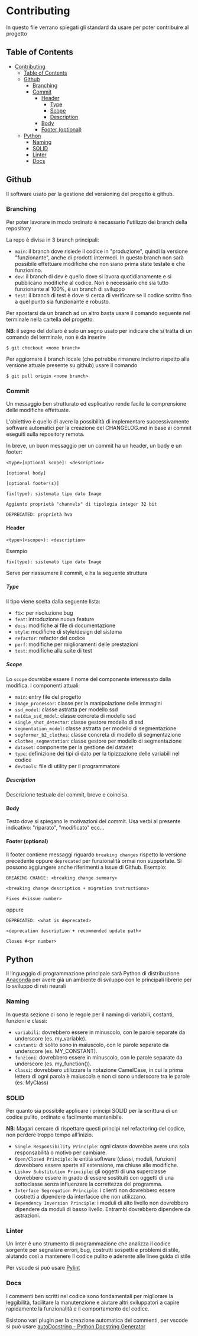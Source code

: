# Contributing

In questo file verrano spiegati gli standard da usare per poter contribuire al progetto

## Table of Contents

- [Contributing](#contributing)
  - [Table of Contents](#table-of-contents)
  - [Github](#github)
    - [Branching](#branching)
    - [Commit](#commit)
      - [Header](#header)
        - [Type](#type)
        - [Scope](#scope)
        - [Description](#description)
      - [Body](#body)
      - [Footer (optional)](#footer-optional)
  - [Python](#python)
    - [Naming](#naming)
    - [SOLID](#solid)
    - [Linter](#linter)
    - [Docs](#docs)

## Github

Il software usato per la gestione del versioning del progetto è github.

### Branching

Per poter lavorare in modo ordinato è necassario l'utilizzo dei branch della repository

La repo è divisa in 3 branch principali:

- `main`: il branch dove risiede il codice in "produzione", quindi la versione "funzionante", anche di prodotti intermedi. In questo branch non sarà possibile effettuare modifiche che non siano prima state testate e che funzionino.
- `dev`: il branch di dev è quello dove si lavora quotidianamente e si pubblicano modifiche al codice. Non è necessario che sia tutto funzionante al 100%, è un branch di sviluppo
- `test`: il branch di test è dove si cerca di verificare se il codice scritto fino a quel punto sia funzionante e robusto.

Per spostarsi da un branch ad un altro basta usare il comando seguente nel terminale nella cartella del progetto.

**NB**: il segno del dollaro è solo un segno usato per indicare che si tratta di un comando del terminale, non è da inserire

```
$ git checkout <nome branch>
```

Per aggiornare il branch locale (che potrebbe rimanere indietro rispetto alla versione attuale presente su github) usare il comando

```
$ git pull origin <nome branch>
```

### Commit

Un messaggio ben strutturato ed esplicativo rende facile la comprensione delle modifiche effettuate.

L'obiettivo è quello di avere la possibilità di implementare successivamente software automatici per la creazione del CHANGELOG.md in base ai commit eseguiti sulla repository remota.

In breve, un buon messaggio per un commit ha un header, un body e un footer:

```
<type>[optional scope]: <description>

[optional body]

[optional footer(s)]
```

```
fix(type): sistemato tipo dato Image

Aggiunto proprietà "channels" di tipologia integer 32 bit

DEPRECATED: proprietà hva
```

#### Header

```
<type>(<scope>): <description>
```

Esempio

```
fix(type): sistemato tipo dato Image
```

Serve per riassumere il commit, e ha la seguente struttura

##### Type

Il tipo viene scelta dalla seguente lista:
- `fix`: per risoluzione bug
- `feat`: introduzione nuova feature
- `docs`: modifiche ai file di documentazione
- `style`: modifiche di style/design del sistema
- `refactor`: refactor del codice
- `perf`: modifiche per miglioramenti delle prestazioni 
- `test`: modifiche alla suite di test

##### Scope

Lo `scope` dovrebbe essere il nome del componente interessato dalla modifica. I componenti attuali:
- `main`: entry file del progetto
- `image_processor`: classe per la manipolazione delle immagini
- `ssd_model`: classe astratta per modello ssd
- `nvidia_ssd_model`: classe concreta di modello ssd
- `single_shot_detector`: classe gestore modello di ssd
- `segmentation_model`: classe astratta per modello di segmentazione
- `segformer_b2_clothes`: classe concreta di modello di segmentazione
- `clothes_segmentation`: classe gestore per modello di segmentazione 
- `dataset`: componente per la gestione dei dataset
- `type`: definizione dei tipi di dato per la tipizzazione delle variabili nel codice
- `devtools`: file di utility per il programmatore

##### Description

Descrizione testuale del commit, breve e coincisa.

#### Body

Testo dove si spiegano le motivazioni del commit. Usa verbi al presente indicativo: "riparato", "modificato" ecc...

#### Footer (optional)

Il footer contiene messaggi riguardo `breaking changes` rispetto la versione precedente oppure `deprecated` per funzionalità ormai non supportate. Si possono aggiungere anche riferimenti a issue di Github. Esempio:

```
BREAKING CHANGE: <breaking change summary>

<breaking change description + migration instructions>

Fixes #<issue number>
```

oppure

```
DEPRECATED: <what is deprecated>

<deprecation description + recommended update path>

Closes #<pr number>
```

## Python

Il linguaggio di programmazione principale sarà Python di distribuzione [Anaconda](https://www.anaconda.com/download/) per avere già un ambiente di sviluppo con le principali librerie per lo sviluppo di reti neurali

### Naming

In questa sezione ci sono le regole per il naming di variabili, costanti, funzioni e classi:

- `variabili`: dovrebbero essere in minuscolo, con le parole separate da underscore (es. my_variable).
- `costanti`: di solito sono in maiuscolo, con le parole separate da underscore (es. MY_CONSTANT).
- `funzioni`: dovrebbero essere in minuscolo, con le parole separate da underscore (es. my_function()).
- `classi`: dovrebbero utilizzare la notazione CamelCase, in cui la prima lettera di ogni parola è maiuscola e non ci sono underscore tra le parole (es. MyClass)

### SOLID

Per quanto sia possibile applicare i principi SOLID per la scrittura di un codice pulito, ordinato e facilmente mantenibile.

**NB**: Magari cercare di rispettare questi principi nel refactoring del codice, non perdere troppo tempo all'inizio.

- `Single Responsibility Principle`: ogni classe dovrebbe avere una sola responsabilità o motivo per cambiare.
- `Open/Closed Principle`: le entità software (classi, moduli, funzioni) dovrebbero essere aperte all'estensione, ma chiuse alle modifiche.
- `Liskov Substitution Principle`: gli oggetti di una superclasse dovrebbero essere in grado di essere sostituiti con oggetti di una sottoclasse senza influenzare la correttezza del programma.
- `Interface Segregation Principle`: i clienti non dovrebbero essere costretti a dipendere da interfacce che non utilizzano.
- `Dependency Inversion Principle`: i moduli di alto livello non dovrebbero dipendere da moduli di basso livello. Entrambi dovrebbero dipendere da astrazioni.

### Linter

Un linter è uno strumento di programmazione che analizza il codice sorgente per segnalare errori, bug, costrutti sospetti e problemi di stile, aiutando così a mantenere il codice pulito e aderente alle linee guida di stile

Per vscode si può usare [Pylint](https://marketplace.visualstudio.com/items?itemName=ms-python.pylint)

### Docs

I commenti ben scritti nel codice sono fondamentali per migliorare la leggibilità, facilitare la manutenzione e aiutare altri sviluppatori a capire rapidamente la funzionalità e il comportamento del codice.

Esistono vari plugin per la creazione automatica dei commenti, per vscode si può usare [autoDocstring - Python Docstring Generator](https://marketplace.visualstudio.com/items?itemName=njpwerner.autodocstring)